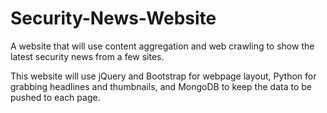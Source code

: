 # Security-News-Website
A website that will use content aggregation and web crawling to show the latest security news from a few sites.

This website will use jQuery and Bootstrap for webpage layout, Python for grabbing headlines and thumbnails, and MongoDB to keep the data to be pushed to each page. 

